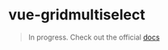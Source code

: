 # vue-gridmultiselect

> In progress. Check out the official [docs](https://proticm.github.io/vue-gridmultiselect/)


